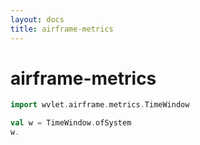 ```yaml
---
layout: docs
title: airframe-metrics
---
```


# airframe-metrics



```scala
import wvlet.airframe.metrics.TimeWindow

val w = TimeWindow.ofSystem
w.


```
